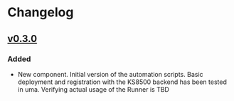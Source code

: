 # Changelog

## [v0.3.0]
### Added
- New component. Initial version of the automation scripts. Basic deployment and registration with the KS8500 backend has been tested in uma. Verifying actual usage of the Runner is TBD

<!-- Change latest version value at every release -->
[v0.3.0]: https://github.com/6G-SANDBOX/6G-Library/compare/v0.2.0...v0.2.1


<!-- FIELDS PER VERSION -->
<!--
### Added

- New features

### Changed

- Changes in existing functionality

### Deprecated

- Soon-to-be removed features

### Removed

- Removed features

### Fixed

- Bug fixes

### Security

- Vulnerability warnings
-->
